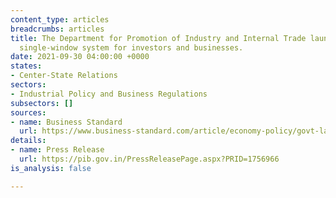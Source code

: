 ```yaml
---
content_type: articles
breadcrumbs: articles
title: The Department for Promotion of Industry and Internal Trade launches a national
  single-window system for investors and businesses.
date: 2021-09-30 04:00:00 +0000
states:
- Center-State Relations
sectors:
- Industrial Policy and Business Regulations
subsectors: []
sources:
- name: Business Standard
  url: https://www.business-standard.com/article/economy-policy/govt-launches-national-single-window-system-for-investors-businesses-121092201030_1.html
details:
- name: Press Release
  url: https://pib.gov.in/PressReleasePage.aspx?PRID=1756966
is_analysis: false

---
```

